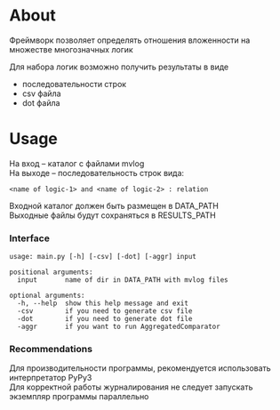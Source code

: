 # About
Фреймворк позволяет определять отношения вложенности на множестве многозначных логик

Для набора логик возможно получить результаты в виде 
* последовательности строк
* csv файла
* dot файла

# Usage
На вход – каталог с файлами mvlog  
На выходе – последовательность строк вида:

    <name of logic-1> and <name of logic-2> : relation

Входной каталог должен быть размещен в DATA_PATH  
Выходные файлы будут сохраняться в RESULTS_PATH

### Interface 

    usage: main.py [-h] [-csv] [-dot] [-aggr] input
    
    positional arguments:
      input       name of dir in DATA_PATH with mvlog files
    
    optional arguments:
      -h, --help  show this help message and exit
      -csv        if you need to generate csv file
      -dot        if you need to generate dot file
      -aggr       if you want to run AggregatedComparator

### Recommendations
Для производительности программы, рекомендуется использовать интерпретатор PyPy3  
Для корректной работы журналирования не следует запускать экземпляр программы параллельно
